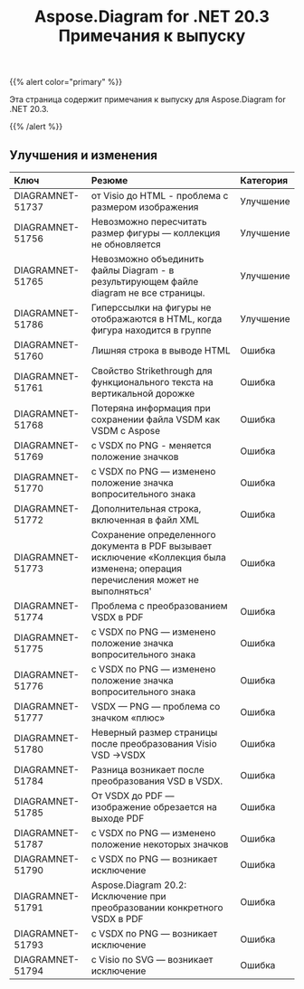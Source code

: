 ﻿---
title: Aspose.Diagram for .NET 20.3 Примечания к выпуску
type: docs
weight: 50
url: /ru/net/aspose-diagram-for-net-20-3-release-notes/
---
{{% alert color="primary" %}} 

Эта страница содержит примечания к выпуску для Aspose.Diagram for .NET 20.3.

{{% /alert %}} 
## **Улучшения и изменения**

|**Ключ**|**Резюме**|**Категория**|
|:- |:- |:- |
|DIAGRAMNET-51737|от Visio до HTML - проблема с размером изображения|Улучшение|
|DIAGRAMNET-51756|Невозможно пересчитать размер фигуры — коллекция не обновляется|Улучшение|
|DIAGRAMNET-51765|Невозможно объединить файлы Diagram - в результирующем файле diagram не все страницы.|Улучшение|
|DIAGRAMNET-51786|Гиперссылки на фигуры не отображаются в HTML, когда фигура находится в группе|Улучшение|
|DIAGRAMNET-51760|Лишняя строка в выводе HTML|Ошибка|
|DIAGRAMNET-51761|Свойство Strikethrough для функционального текста на вертикальной дорожке|Ошибка|
|DIAGRAMNET-51768|Потеряна информация при сохранении файла VSDM как VSDM с Aspose|Ошибка|
|DIAGRAMNET-51769|с VSDX по PNG - меняется положение значков|Ошибка|
|DIAGRAMNET-51770|с VSDX по PNG — изменено положение значка вопросительного знака|Ошибка|
|DIAGRAMNET-51772|Дополнительная строка, включенная в файл XML|Ошибка|
|DIAGRAMNET-51773|Сохранение определенного документа в PDF вызывает исключение «Коллекция была изменена; операция перечисления может не выполняться'|Ошибка|
|DIAGRAMNET-51774|Проблема с преобразованием VSDX в PDF|Ошибка|
|DIAGRAMNET-51775|с VSDX по PNG — изменено положение значка вопросительного знака|Ошибка|
|DIAGRAMNET-51776|с VSDX по PNG — изменено положение значка вопросительного знака|Ошибка|
|DIAGRAMNET-51777|VSDX — PNG — проблема со значком «плюс»|Ошибка|
|DIAGRAMNET-51780|Неверный размер страницы после преобразования Visio VSD ->VSDX|Ошибка|
|DIAGRAMNET-51784|Разница возникает после преобразования VSD в VSDX.|Ошибка|
|DIAGRAMNET-51785|От VSDX до PDF — изображение обрезается на выходе PDF|Ошибка|
|DIAGRAMNET-51787|с VSDX по PNG — изменено положение некоторых значков|Ошибка|
|DIAGRAMNET-51790|с VSDX по PNG — возникает исключение|Ошибка|
|DIAGRAMNET-51791|Aspose.Diagram 20.2: Исключение при преобразовании конкретного VSDX в PDF|Ошибка|
|DIAGRAMNET-51793|с VSDX по PNG — возникает исключение|Ошибка|
|DIAGRAMNET-51794|с Visio по SVG — возникает исключение|Ошибка|

